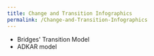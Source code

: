 ```yaml
---
title: Change and Transition Infographics
permalink: /Change-and-Transition-Infographics
---
```

* Bridges' Transition Model
* ADKAR model
